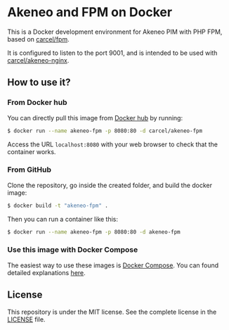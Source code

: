 # Akeneo and FPM on Docker

This is a Docker development environment for Akeneo PIM with PHP FPM, based on [carcel/fpm](https://hub.docker.com/r/carcel/fpm).

It is configured to listen to the port 9001, and is intended to be used with [carcel/akeneo-nginx](https://hub.docker.com/r/carcel/akeneo-nginx).

## How to use it?

### From Docker hub

You can directly pull this image from [Docker hub](https://hub.docker.com/r/carcel/akeneo-fpm/) by running:

```bash
$ docker run --name akeneo-fpm -p 8080:80 -d carcel/akeneo-fpm
```

Access the URL `localhost:8080` with your web browser to check that the container works.

### From GitHub

Clone the repository, go inside the created folder, and build the docker image:

```bash
$ docker build -t "akeneo-fpm" .
```

Then you can run a container like this:

```bash
$ docker run --name akeneo-fpm -p 8080:80 -d akeneo-fpm
```

### Use this image with Docker Compose

The easiest way to use these images is [Docker Compose](https://docs.docker.com/compose/). You can found detailed explanations [here](https://github.com/damien-carcel/Dockerfiles/blob/master/Docs/compose.md).

## License

This repository is under the MIT license. See the complete license in the [LICENSE](https://github.com/damien-carcel/Dockerfiles/blob/master/LICENSE) file.
